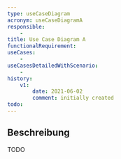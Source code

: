 ```yaml
---
type: useCaseDiagram
acronym: useCaseDiagramA
responsible: 
    - 
title: Use Case Diagram A
functionalRequirement:  
useCases:
    - 
useCasesDetailedWithScenario:
    - 
history:
    v1:
        date: 2021-06-02
        comment: initially created
todo: 
---
```


## Beschreibung

TODO




